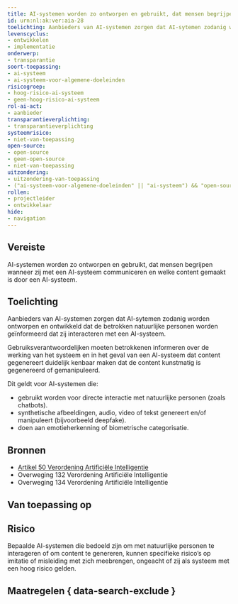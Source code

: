 ```yaml
---
title: AI-systemen worden zo ontworpen en gebruikt, dat mensen begrijpen wanneer zij met een AI-systeem communiceren en welke content gemaakt is door een AI-systeem.
id: urn:nl:ak:ver:aia-28
toelichting: Aanbieders van AI-systemen zorgen dat AI-sytemen zodanig worden ontworpen en ontwikkeld dat de betrokken natuurlijke personen worden geïnformeerd dat zij interacteren met een AI-systeem. 
levenscyclus:
- ontwikkelen
- implementatie
onderwerp:
- transparantie
soort-toepassing:
- ai-systeem
- ai-systeem-voor-algemene-doeleinden
risicogroep:
- hoog-risico-ai-systeem
- geen-hoog-risico-ai-systeem
rol-ai-act:
- aanbieder
transparantieverplichting:
- transparantieverplichting
systeemrisico:
- niet-van-toepassing
open-source: 
- open-source
- geen-open-source
- niet-van-toepassing
uitzondering: 
- uitzondering-van-toepassing
- ("ai-systeem-voor-algemene-doeleinden" || "ai-systeem") && "open-source" && "geen-transparantieverplichting" && "geen-hoog-risico-ai-systeem"
rollen:
- projectleider
- ontwikkelaar
hide:
- navigation
---
```


<!-- tags -->
## Vereiste
AI-systemen worden zo ontworpen en gebruikt, dat mensen begrijpen wanneer zij met een AI-systeem communiceren en welke content gemaakt is door een AI-systeem.

## Toelichting
Aanbieders van AI-systemen zorgen dat AI-sytemen zodanig worden ontworpen en ontwikkeld dat de betrokken natuurlijke personen worden geïnformeerd dat zij interacteren met een AI-systeem. 

Gebruiksverantwoordelijken moeten betrokkenen informeren over de werking van het systeem en in het geval van een AI-systeem dat content gegenereert duidelijk kenbaar maken dat de content kunstmatig is gegenereerd of gemanipuleerd.

Dit geldt voor AI-systemen die:

- gebruikt worden voor directe interactie met natuurlijke personen (zoals chatbots). 
- synthetische afbeeldingen, audio, video of tekst genereert en/of manipuleert (bijvoorbeeld deepfake).
- doen aan emotieherkenning of biometrische categorisatie.

## Bronnen

- [Artikel 50 Verordening Artificiële Intelligentie](https://eur-lex.europa.eu/legal-content/NL/TXT/HTML/?uri=OJ:L_202401689#d1e5426-1-1)
- Overweging 132 Verordening Artificiële Intelligentie
- Overweging 134 Verordening Artificiële Intelligentie

## Van toepassing op 
<!-- tags-ai-act -->

## Risico
Bepaalde AI-systemen die bedoeld zijn om met natuurlijke personen te interageren of om content te genereren, kunnen specifieke risico’s op imitatie of misleiding met zich meebrengen, ongeacht of zij als systeem met een hoog risico gelden. 

## Maatregelen { data-search-exclude }

<!-- list_maatregelen vereiste/aia-28-transparantieverplichtingen no-search no-onderwerp no-rol no-levenscyclus -->

